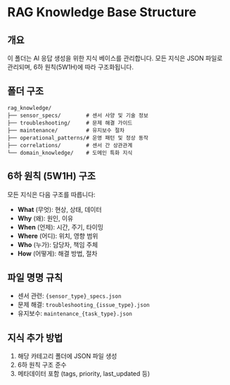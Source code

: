 # RAG Knowledge Base Structure

## 개요
이 폴더는 AI 응답 생성을 위한 지식 베이스를 관리합니다.
모든 지식은 JSON 파일로 관리되며, 6하 원칙(5W1H)에 따라 구조화됩니다.

## 폴더 구조
```
rag_knowledge/
├── sensor_specs/        # 센서 사양 및 기술 정보
├── troubleshooting/     # 문제 해결 가이드
├── maintenance/         # 유지보수 절차
├── operational_patterns/# 운영 패턴 및 정상 동작
├── correlations/        # 센서 간 상관관계
└── domain_knowledge/    # 도메인 특화 지식
```

## 6하 원칙 (5W1H) 구조
모든 지식은 다음 구조를 따릅니다:
- **What** (무엇): 현상, 상태, 데이터
- **Why** (왜): 원인, 이유
- **When** (언제): 시간, 주기, 타이밍
- **Where** (어디): 위치, 영향 범위
- **Who** (누가): 담당자, 책임 주체
- **How** (어떻게): 해결 방법, 절차

## 파일 명명 규칙
- 센서 관련: `{sensor_type}_specs.json`
- 문제 해결: `troubleshooting_{issue_type}.json`
- 유지보수: `maintenance_{task_type}.json`

## 지식 추가 방법
1. 해당 카테고리 폴더에 JSON 파일 생성
2. 6하 원칙 구조 준수
3. 메타데이터 포함 (tags, priority, last_updated 등)